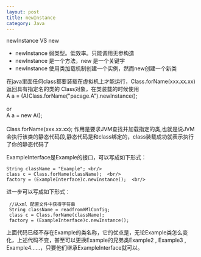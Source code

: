 ```yaml
---
layout: post
title: newInstance
category: Java
---
```

newInstance VS new <br/>  
* newInstance 弱类型。低效率。只能调用无参构造   
* newInstance 是一个方法，new 是一个关键字   
* newInstance 使用类加载机制创建一个实例，然而new创建一个新类  

在java里面任何class都要装载在虚拟机上才能运行，Class.forName(xxx.xx.xx) 返回具有指定名的类的 Class对象，在类装载的时候使用<br/>  A a = (A)Class.forName("pacage.A").newInstance();  <br/>  
or   
A a = new A();    <br/>   
Class.forName(xxx.xx.xx); 作用是要求JVM查找并加载指定的类,也就是说JVM会执行该类的静态代码段,静态代码是和class绑定的，class装载成功就表示执行了你的静态代码了  <br/>   


ExampleInterface是Example的接口，可以写成如下形式：    
```
String className = "Example"; <br/>   
class c = Class.forName(className);  <br/>   
factory = (ExampleInterface)c.newInstance();  <br/>   
```

进一步可以写成如下形式：    

     //从xml 配置文件中获得字符串 
     String className = readfromXMlConfig; 
     class c = Class.forName(className); 
     factory = (ExampleInterface)c.newInstance(); 


     
上面代码已经不存在Example的类名称，它的优点是，无论Example类怎么变化，上述代码不变，甚至可以更换Example的兄弟类Example2 , Example3 , Example4……，只要他们继承ExampleInterface就可以。 


